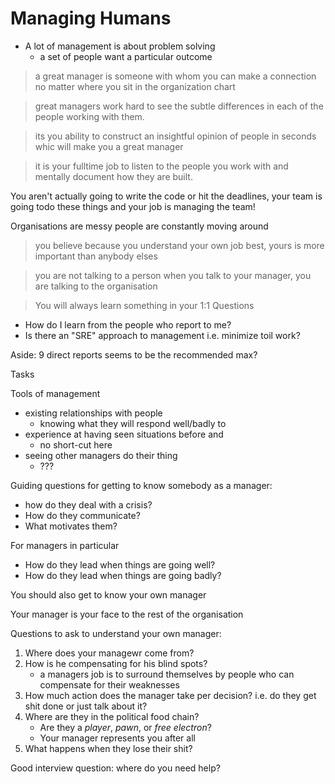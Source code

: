 # Managing Humans

* A lot of management is about problem solving
    * a set of people want a particular outcome

> a great manager is someone with whom you can make a connection no matter where you sit in the organization chart

> great managers work hard to see the subtle differences in each of the people working with them.

> its you ability to construct an insightful opinion of people in seconds whic will make you a great manager

> it is your fulltime job to listen to the people you work with and mentally document how they are built.

You aren't actually going to write the code or hit the deadlines, your team is going todo these things and your job is managing the team!


Organisations are messy people are constantly moving around

> you believe because you understand your own job best, yours is more important than anybody elses

> you are not talking to a person when you talk to your manager, you are talking to the organisation

> You will always learn something in your 1:1
Questions

* How do I learn from the people who report to me?
* Is there an "SRE" approach to management i.e. minimize toil work?

Aside: 9 direct reports seems to be the recommended max?

Tasks


Tools of management

* existing relationships with people
    * knowing what they will respond well/badly to
* experience at having seen situations before and
    * no short-cut here
* seeing other managers do their thing
    * ???

Guiding questions for getting to know somebody as a manager:

* how do they deal with a crisis?
* How do they communicate?
* What motivates them?

For managers in particular

* How do they lead when things are going well?
* How do they lead when things are going badly?

You should also get to know your own manager

Your manager is your face to the rest of the organisation

Questions to ask to understand your own manager:

1. Where does your managewr come from?
1. How is he compensating for his blind spots?
    * a managers job is to surround themselves by people who can compensate for their weaknesses
1. How much action does the manager take per decision? i.e. do they get shit done or just talk about it?
1. Where are they in the political food chain?
    * Are they a _player_, _pawn_, or _free electron_?
    * Your manager represents you after all
1. What happens when they lose their shit?

Good interview question: where do you need help?
